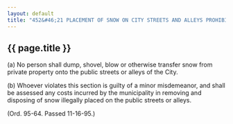 ---
layout: default 
title: "452&#46;21 PLACEMENT OF SNOW ON CITY STREETS AND ALLEYS PROHIBITED."---

{{ page.title }}
----------------

​(a) No person shall dump, shovel, blow or otherwise transfer snow from
private property onto the public streets or alleys of the City.

​(b) Whoever violates this section is guilty of a minor misdemeanor, and
shall be assessed any costs incurred by the municipality in removing and
disposing of snow illegally placed on the public streets or alleys.

(Ord. 95-64. Passed 11-16-95.)
